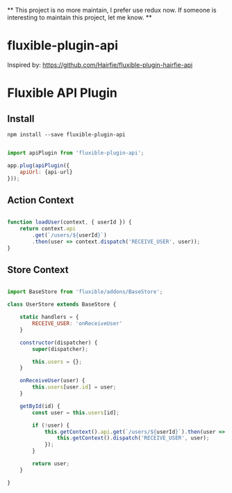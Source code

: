 ** This project is no more maintain, I prefer use redux now. If someone is interesting to maintain this project, let me know. **

# fluxible-plugin-api

Inspired by: https://github.com/Hairfie/fluxible-plugin-hairfie-api

Fluxible API Plugin
===========================

Install
-------

    npm install --save fluxible-plugin-api

```javascript

import apiPlugin from 'fluxible-plugin-api';

app.plug(apiPlugin({
    apiUrl: {api-url}
}));

```

Action Context
--------------

```javascript

function loadUser(context, { userId }) {
    return context.api
        .get(`/users/${userId}`)
        .then(user => context.dispatch('RECEIVE_USER', user));
}

```

Store Context
-------------

```javascript

import BaseStore from 'fluxible/addons/BaseStore';

class UserStore extends BaseStore {

    static handlers = {
        RECEIVE_USER: 'onReceiveUser'
    }

    constructor(dispatcher) {
        super(dispatcher);

        this.users = {};
    }

    onReceiveUser(user) {
        this.users[user.id] = user;
    }

    getById(id) {
        const user = this.users[id];

        if (!user) {
            this.getContext().api.get(`/users/${userId}`).then(user => {
                this.getContext().dispatch('RECEIVE_USER', user);
            });
        }

        return user;
    }

}

```
